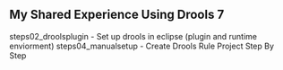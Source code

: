 My Shared Experience Using Drools 7
----------------------------------------------------------------------------------
steps02_droolsplugin - Set up drools in eclipse (plugin and runtime enviorment)
steps04_manualsetup - Create Drools Rule Project Step By Step
